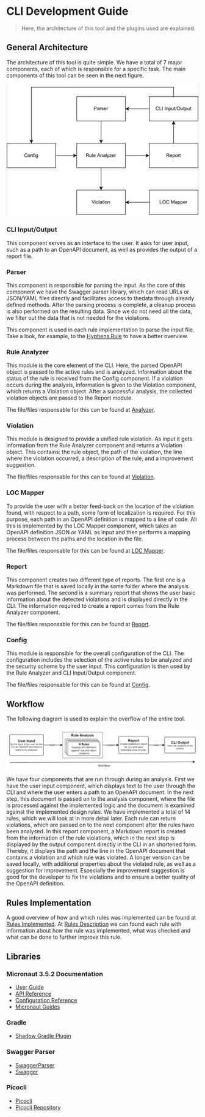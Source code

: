 # CLI Development Guide
> Here, the architecture of this tool and the plugins used are explained.

## General Architecture

The architecture of this tool is quite simple. We have a total of 7 major components, each of which is responsible for a specific task. The main components of this tool can be seen in the next figure.

![Diagram](../docs/img/architecture.png)

### CLI Input/Output

This component serves as an interface to the user. It asks for user input, such as a path to an OpenAPI document, as well as provides the output of a report file.

### Parser

This component is responsible for parsing the input. As the core of this component we have the Swagger parser library, which can read URLs or JSON/YAML files directly and facilitates access to thedata through already defined methods. After the parsing process is complete, a cleanup process is also performed on the resulting data. Since we do not need all the data, we filter out the data that is not needed for the violations.

This component is used in each rule implementation to parse the input file. Take a look, for example, to the [Hyphens Rule](./src/main/java/rest/studentproject/rule/rules/HyphensRule.java) to have a better overview.

### Rule Analyzer

This module is the core element of the CLI. Here, the parsed OpenAPI object is passed to the active rules and is analyzed. Information about the status of the rule is received from the Config
component. If a violation occurs during the analysis, information is given to the Violation component, which returns a Violation object. After a successful analysis, the collected violation objects are passed to the Report module.

The file/files responsable for this can be found at [Analyzer](./src/main/java/rest/studentproject/analyzer).

### Violation

This module is designed to provide a unified rule violation. As input it gets information
from the Rule Analyzer component and returns a Violation object. This contains: the rule object,
the path of the violation, the line where the violation occurred, a description of the rule, and a improvement suggestion.

The file/files responsable for this can be found at [Violation](./src/main/java/rest/studentproject/rule).

### LOC Mapper

To provide the user with a better feed-back on the location of the violation found, with respect
to a path, some form of localization is required. For this purpose, each path in an OpenAPI definition is mapped to a line of code. All this is implemented by the LOC Mapper component, which takes an OpenAPI definition JSON or YAML as input and then performs a mapping process between the paths and the location in the file.

The file/files responsable for this can be found at [LOC Mapper](./src/main/java/rest/studentproject/analyzer).

### Report

This component creates two different type of reports. The first one is a Markdown file that is
saved locally in the same folder where the analysis was performed. The second is a summary report that shows the user basic information about the detected violations and is displayed directly in the CLI. The information required to create a report comes from the Rule Analyzer component.

The file/files responsable for this can be found at [Report](./src/main/java/rest/studentproject/report).
### Config

This module is responsible for the overall configuration of the CLI. The configuration includes
the selection of the active rules to be analyzed and the security scheme by the user input. This configuration is then used by the Rule Analyzer and CLI Input/Output component.

The file/files responsable for this can be found at [Config](./src/main/java/rest/studentproject/utility).

## Workflow

The following diagram is used to explain the overflow of the entire tool. 

![Workflow](../docs/img/workflow.png)

We have four components that are run through during an analysis. First we have the user input component, which displays text to the user through the CLI and where the user enters a path to an OpenAPI document. In the next step, this document is passed on to the analysis component, where the file is processed against the implemented logic and the document is examined against the implemented design rules. We have implemented a total of 14 rules, which we will look at in more detail later. Each rule can return violations, which are passed on to the next component after the rules have been analysed. In this report component, a Markdown report is created from the information of the rule violations, which in the next step is displayed by the output component directly in the CLI in an shortened form. Thereby, it displays the path and the line in the OpenAPI document that contains a violation and which rule was violated. A longer version can be saved locally, with additional properties about the violated rule, as well as a suggestion for improvement. Especially the improvement suggestion is good for the developer to fix the violations and to ensure a better quality of the OpenAPI definition.

## Rules Implementation

A good overview of how and which rules was implemented can be found at [Rules Implemented](../docs/Rules/readme.md). At [Rules Description](../docs/Rules/Implemented-Rules/) we can found each rule with information about how the rule was implemented, what was checked and what can be done to further improve this rule.
## Libraries

### Micronaut 3.5.2 Documentation

- [User Guide](https://docs.micronaut.io/3.5.2/guide/index.html)
- [API Reference](https://docs.micronaut.io/3.5.2/api/index.html)
- [Configuration Reference](https://docs.micronaut.io/3.5.2/guide/configurationreference.html)
- [Micronaut Guides](https://guides.micronaut.io/index.html)

### Gradle

- [Shadow Gradle Plugin](https://plugins.gradle.org/plugin/com.github.johnrengelman.shadow)

### Swagger Parser

- [SwaggerParser](https://github.com/swagger-api/swagger-parser)
- [Swagger](https://swagger.io)

### Picocli

- [Picocli](https://picocli.info)
- [Picocli Repository](https://github.com/remkop/picocli)